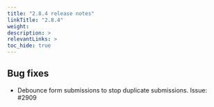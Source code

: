 ```yaml
---
title: "2.8.4 release notes"
linkTitle: "2.8.4"
weight: 
description: >
relevantLinks: >
toc_hide: true
---
```


## Bug fixes

- Debounce form submissions to stop duplicate submissions. Issue: #2909
